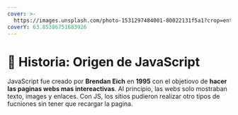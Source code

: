 ```yaml
---
cover: >-
  https://images.unsplash.com/photo-1531297484001-80022131f5a1?crop=entropy&cs=srgb&fm=jpg&ixid=M3wxOTcwMjR8MHwxfHNlYXJjaHwxfHx0ZWNub2xvZ2lhfGVufDB8fHx8MTc1NDczNDE1OHww&ixlib=rb-4.1.0&q=85
coverY: 63.85386751683926
---
```


# 📖 Historia: Origen de JavaScript

JavaScript fue creado por **Brendan Eich** en **1995** con el objetiovo de **hacer las paginas webs mas intereactivas**. Al principio, las webs solo mostraban texto, images y enlaces. Con JS, los sitios pudieron realizar otro tipos de fucniones sin tener que recargar la pagina.

<figure><img src="https://thumbnails.genially.com/65cae6a248cf510015e8e7da/screenshots/46b490d4-3f25-4059-89ea-f80353ccfae2.jpg" alt=""><figcaption></figcaption></figure>
